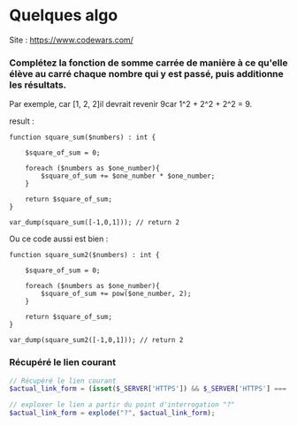 # Quelques algo

Site : https://www.codewars.com/

### Complétez la fonction de somme carrée de manière à ce qu'elle élève au carré chaque nombre qui y est passé, puis additionne les résultats.

Par exemple, car [1, 2, 2]il devrait revenir 9car 1^2 + 2^2 + 2^2 = 9.

result :

    function square_sum($numbers) : int {

        $square_of_sum = 0;

        foreach ($numbers as $one_number){
            $square_of_sum += $one_number * $one_number;
        }
        
        return $square_of_sum;
    }
    
    var_dump(square_sum([-1,0,1])); // return 2


Ou ce code aussi est bien :

    function square_sum2($numbers) : int {

        $square_of_sum = 0;

        foreach ($numbers as $one_number){
            $square_of_sum += pow($one_number, 2);
        }
        
        return $square_of_sum;
    }
    
    var_dump(square_sum2([-1,0,1])); // return 2


### Récupéré le lien courant 
```php
// Récupéré le lien courant
$actual_link_form = (isset($_SERVER['HTTPS']) && $_SERVER['HTTPS'] === 'on' ? "https" : "http") . "://$_SERVER[HTTP_HOST]$_SERVER[REQUEST_URI]";

// exploxer le lien a partir du point d'interrogation "?"
$actual_link_form = explode("?", $actual_link_form);
```